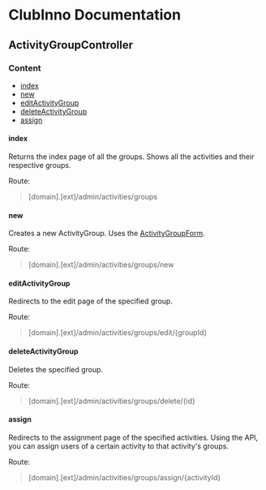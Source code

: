 # ClubInno Documentation
## ActivityGroupController

### Content
- [index](#index)
- [new](#new)
- [editActivityGroup](#editActivityGroup)
- [deleteActivityGroup](#deleteActivityGroup)
- [assign](#assign)

#### index
Returns the index page of all the groups. Shows all the activities and their respective groups.

Route:
> [domain].[ext]/admin/activities/groups

#### new
Creates a new ActivityGroup. Uses the [ActivityGroupForm](../Forms/ActivityGroupForm.md).

Route:
> [domain].[ext]/admin/activities/groups/new

#### editActivityGroup
Redirects to the edit page of the specified group.

Route:
> [domain].[ext]/admin/activities/groups/edit/{groupId}

#### deleteActivityGroup
Deletes the specified group.

Route:
> [domain].[ext]/admin/activities/groups/delete/{id}

#### assign
Redirects to the assignment page of the specified activities.
Using the API, you can assign users of a certain activity to that activity's groups.

Route:
> [domain].[ext]/admin/activities/groups/assign/{activityId}
